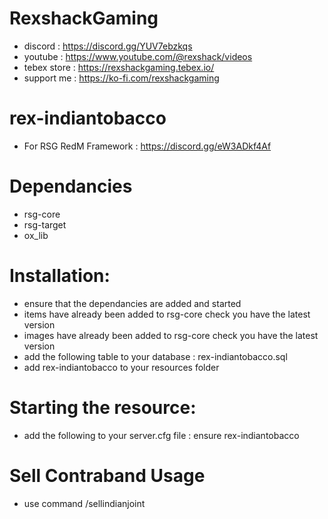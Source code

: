 # RexshackGaming
- discord : https://discord.gg/YUV7ebzkqs
- youtube : https://www.youtube.com/@rexshack/videos
- tebex store : https://rexshackgaming.tebex.io/
- support me : https://ko-fi.com/rexshackgaming

# rex-indiantobacco
- For RSG RedM Framework : https://discord.gg/eW3ADkf4Af

# Dependancies
- rsg-core
- rsg-target
- ox_lib

# Installation:
- ensure that the dependancies are added and started
- items have already been added to rsg-core check you have the latest version
- images have already been added to rsg-core check you have the latest version
- add the following table to your database : rex-indiantobacco.sql
- add rex-indiantobacco to your resources folder

# Starting the resource:
- add the following to your server.cfg file : ensure rex-indiantobacco

# Sell Contraband Usage
- use command /sellindianjoint
